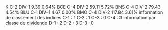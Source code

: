 K	C-2	DIV-1	   9.39	0.64%
BCE	C-4	DIV-2	  59.11	5.72%
BNS	C-4	DIV-2	  79.43	4.54%
BLU	C-1	DIV-1	   4.67	0.00%
BMO	C-4	DIV-2	 117.84	3.61%
information de classement des indices
 C-1 : 1
 C-2 : 1
 C-3 : 0
 C-4 : 3
information par classe de dividende
 D-1 : 2
 D-2 : 3
 D-3 : 0
